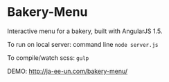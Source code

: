# Bakery-Menu

Interactive menu for a bakery, built with AngularJS 1.5.

To run on local server: command line `node server.js` 

To compile/watch scss: `gulp`

DEMO: http://ja-ee-un.com/bakery-menu/

